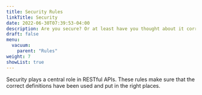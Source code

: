 ```yaml
---
title: Security Rules
linkTitle: Security
date: 2022-06-30T07:39:53-04:00
description: Are you secure? Or at least have you thought about it correctly.
draft: false
menu:
  vacuum:
    parent: "Rules"
weight: 7
showList: true
---
```


Security plays a central role in RESTful APIs. These rules make sure that the correct definitions
have been used and put in the right places.